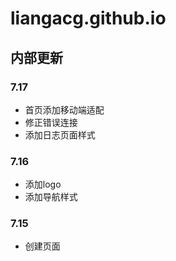 # liangacg.github.io
## 内部更新 
### 7.17
- 首页添加移动端适配
- 修正错误连接
- 添加日志页面样式
### 7.16
- 添加logo
- 添加导航样式
### 7.15
- 创建页面
